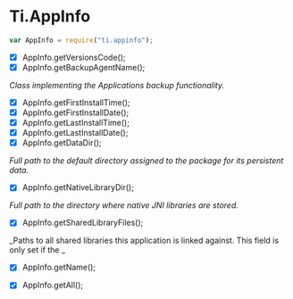 # Ti.AppInfo

```javascript
var AppInfo = require("ti.appinfo");
```

- [x] AppInfo.getVersionsCode();
- [x] AppInfo.getBackupAgentName(); 

_Class implementing the Applications backup functionality._

- [x] AppInfo.getFirstInstallTime();
- [x] AppInfo.getFirstInstallDate();
- [x] AppInfo.getLastInstallTime();
- [x] AppInfo.getLastInstallDate();
- [x] AppInfo.getDataDir();

_Full path to the default directory assigned to the package for its persistent data._

- [x] AppInfo.getNativeLibraryDir();

_Full path to the directory where native JNI libraries are stored._

- [x] AppInfo.getSharedLibraryFiles();

_Paths to all shared libraries this application is linked against. This field is only set if the _

- [x] AppInfo.getName();
- [x] AppInfo.getAll();








